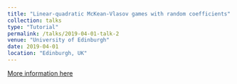 ```yaml
---
title: "Linear-quadratic McKean-Vlasov games with random coefficients"
collection: talks
type: "Tutorial"
permalink: /talks/2019-04-01-talk-2
venue: "University of Edinburgh"
date: 2019-04-01
location: "Edinburgh, UK"
---
```


[More information here](https://www.icms.org.uk/MF-games.php)

